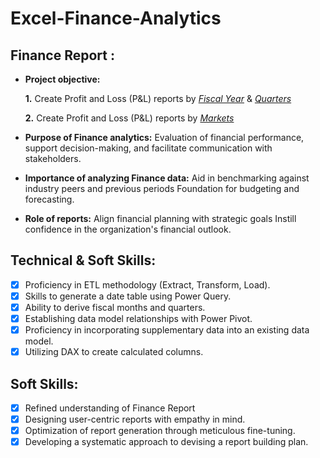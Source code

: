 # Excel-Finance-Analytics

## Finance Report :

- **Project objective:** 

    **1.** Create Profit and Loss (P&L) reports by _[Fiscal Year](https://github.com/javed-web/Excel-Finance-Analytics/blob/main/P%20%26%20L%20by%20Fiscal%20Years.pdf)_ & _[Quarters](https://github.com/javed-web/Excel-Finance-Analytics/blob/main/P%20%26%20L%20by%20Quarters%20only.pdf)_ 

   **2.** Create Profit and Loss (P&L) reports by _[Markets](https://github.com/javed-web/Excel-Finance-Analytics/blob/main/P%20%26%20L%20for%20Markets%202021.pdf)_
  
- **Purpose of Finance analytics:** Evaluation of financial performance, support decision-making, and facilitate communication with stakeholders.

- **Importance of analyzing Finance data:** Aid in benchmarking against industry peers and previous periods Foundation for budgeting and forecasting.

- **Role of reports:** Align financial planning with strategic goals Instill confidence in the organization's financial outlook.


## Technical & Soft Skills:
- [x]	Proficiency in ETL methodology (Extract, Transform, Load).
- [x]	Skills to generate a date table using Power Query.
- [x]	Ability to derive fiscal months and quarters.
- [x]	Establishing data model relationships with Power Pivot.
- [x]	Proficiency in incorporating supplementary data into an existing data model.
- [x]	Utilizing DAX to create calculated columns.

## Soft Skills:
- [x]	Refined understanding of Finance Report
- [x]	Designing user-centric reports with empathy in mind.
- [x]	Optimization of report generation through meticulous fine-tuning.
- [x]	Developing a systematic approach to devising a report building plan.
